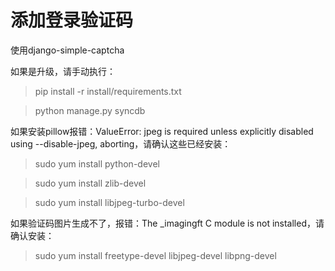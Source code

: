 # 添加登录验证码

使用django-simple-captcha

如果是升级，请手动执行：
> pip install -r install/requirements.txt

> python manage.py syncdb

如果安装pillow报错：ValueError: jpeg is required unless explicitly disabled using --disable-jpeg, aborting，请确认这些已经安装：
> sudo yum install python-devel

> sudo yum install zlib-devel

> sudo yum install libjpeg-turbo-devel

如果验证码图片生成不了，报错：The _imagingft C module is not installed，请确认安装：
> sudo yum install freetype-devel libjpeg-devel libpng-devel

